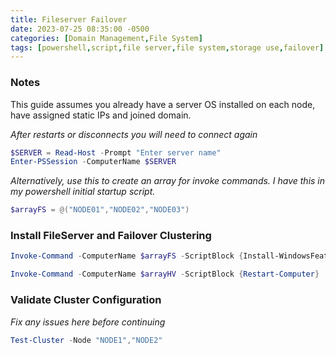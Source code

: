 ```yaml
---
title: Fileserver Failover
date: 2023-07-25 08:35:00 -0500
categories: [Domain Management,File System]
tags: [powershell,script,file server,file system,storage use,failover]
---
```


### Notes
This guide assumes you already have a server OS installed on each node, have assigned static IPs and joined domain.

*After restarts or disconnects you will need to connect again*
```powershell
$SERVER = Read-Host -Prompt "Enter server name"
Enter-PSSession -ComputerName $SERVER
```

*Alternatively, use this to create an array for invoke commands.  I have this in my powershell initial startup script.*
```powershell
$arrayFS = @("NODE01","NODE02","NODE03")
```

### Install FileServer and Failover Clustering
```powershell
Invoke-Command -ComputerName $arrayFS -ScriptBlock {Install-WindowsFeature -Name FS-FileServer, Install-WindowsFeature -Name Failover-Clustering -IncludeManagementTools, Get-WindowsFeature -Name FS-FileServer, Get-WindowsFeature -Name Failover-Clustering}
```

```powershell
Invoke-Command -ComputerName $arrayHV -ScriptBlock {Restart-Computer}
```

### Validate Cluster Configuration
*Fix any issues here before continuing*
```powershell
Test-Cluster -Node "NODE1","NODE2"
```


